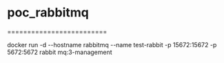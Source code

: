 # poc_rabbitmq
=========================

docker run -d --hostname rabbitmq --name test-rabbit -p 15672:15672 -p 5672:5672 rabbit
mq:3-management